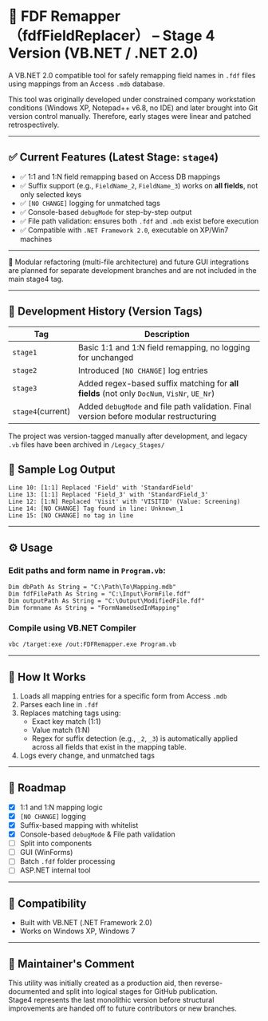 
# 🧠 FDF Remapper（fdfFieldReplacer） – Stage 4 Version (VB.NET / .NET 2.0)

A VB.NET 2.0 compatible tool for safely remapping field names in `.fdf` files using mappings from an Access `.mdb` database.

This tool was originally developed under constrained company workstation conditions (Windows XP, Notepad++ v6.8, no IDE) and later brought into Git version control manually. Therefore, early stages were linear and patched retrospectively.

---

## ✅ Current Features (Latest Stage: `stage4`)

- ✅ 1:1 and 1:N field remapping based on Access DB mappings
- ✅ Suffix support (e.g., `FieldName_2`, `FieldName_3`) works on **all fields**, not only selected keys
- ✅ `[NO CHANGE]` logging for unmatched tags
- ✅ Console-based `debugMode` for step-by-step output
- ✅ File path validation: ensures both `.fdf` and `.mdb` exist before execution
- ✅ Compatible with `.NET Framework 2.0`, executable on XP/Win7 machines

---
🔧 Modular refactoring (multi-file architecture) and future GUI integrations are planned for separate development branches and are not included in the main stage4 tag.

---

## 📜 Development History (Version Tags)

| Tag        | Description |
|------------|-------------|
| `stage1`   | Basic 1:1 and 1:N field remapping, no logging for unchanged |
| `stage2`   | Introduced `[NO CHANGE]` log entries |
| `stage3`   | Added regex-based suffix matching for **all fields** (not only `DocNum`, `VisNr`, `UE_Nr`) |
| `stage4`(current)   | Added `debugMode` and file path validation. Final version before modular restructuring |
 
 The project was version-tagged manually after development, and legacy `.vb` files have been archived in `/Legacy_Stages/`

## 🧾 Sample Log Output

```
Line 10: [1:1] Replaced 'Field' with 'StandardField'
Line 13: [1:1] Replaced 'Field_3' with 'StandardField_3' 
Line 12: [1:N] Replaced 'Visit' with 'VISITID' (Value: Screening)
Line 14: [NO CHANGE] Tag found in line: Unknown_1
Line 15: [NO CHANGE] no tag in line
```

---

## ⚙️ Usage

### Edit paths and form name in `Program.vb`:

```vbnet
Dim dbPath As String = "C:\Path\To\Mapping.mdb"
Dim fdfFilePath As String = "C:\Input\FormFile.fdf"
Dim outputPath As String = "C:\Output\ModifiedFile.fdf"
Dim formname As String = "FormNameUsedInMapping"
```

### Compile using VB.NET Compiler

```bash
vbc /target:exe /out:FDFRemapper.exe Program.vb
```

---

## 🧠 How It Works

1. Loads all mapping entries for a specific form from Access `.mdb`
2. Parses each line in `.fdf`
3. Replaces matching tags using:
   - Exact key match (1:1)
   - Value match (1:N)
   - Regex for suffix detection (e.g., `_2`, `_3`) is automatically applied across all fields that exist in the mapping table.
4. Logs every change, and unmatched tags

---

## 🧭 Roadmap

- [x] 1:1 and 1:N mapping logic
- [x] `[NO CHANGE]` logging
- [x] Suffix-based mapping with whitelist
- [x] Console-based `debugMode` & File path validation
- [ ] Split into components
- [ ] GUI (WinForms)
- [ ] Batch `.fdf` folder processing
- [ ] ASP.NET internal tool

---

## 🧳 Compatibility

- Built with VB.NET (.NET Framework 2.0)
- Works on Windows XP, Windows 7

---

## 🔧 Maintainer's Comment

This utility was initially created as a production aid, then reverse-documented and split into logical stages for GitHub publication.  
Stage4 represents the last monolithic version before structural improvements are handed off to future contributors or new branches.
